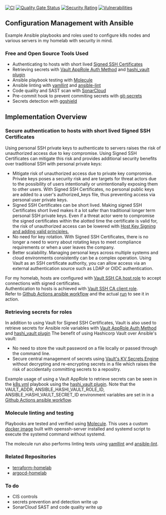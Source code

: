 [![CI](https://github.com/wilinger/ansible-homelab/actions/workflows/ci.yml/badge.svg)](https://github.com/wilinger/ansible-homelab/actions/workflows/ci.yml)
[![Quality Gate Status](https://sonarcloud.io/api/project_badges/measure?project=wilinger_ansible-homelab&metric=alert_status)](https://sonarcloud.io/summary/new_code?id=wilinger_ansible-homelab)
[![Security Rating](https://sonarcloud.io/api/project_badges/measure?project=wilinger_ansible-homelab&metric=security_rating)](https://sonarcloud.io/summary/new_code?id=wilinger_ansible-homelab)
[![Vulnerabilities](https://sonarcloud.io/api/project_badges/measure?project=wilinger_ansible-homelab&metric=vulnerabilities)](https://sonarcloud.io/summary/new_code?id=wilinger_ansible-homelab)

<!-- ABOUT THE PROJECT -->
## Configuration Management with Ansible

Example Ansible playbooks and roles used to configure k8s nodes and various servers in my homelab with security in mind.

### Free and Open Source Tools Used
* Authenticating to hosts with short lived [Signed SSH Certificates](https://www.vaultproject.io/docs/secrets/ssh/signed-ssh-certificates)
* Retrieving secrets with [Vault AppRole Auth Method](https://www.vaultproject.io/docs/auth/approle) and [hashi_vault plugin](https://docs.ansible.com/ansible/latest/collections/community/hashi_vault/hashi_vault_lookup.html)
* Ansible playbook testing with [Molecule](https://molecule.readthedocs.io/en/latest/)
* Ansible linting with [yamllint](https://github.com/adrienverge/yamllint) and [ansible-lint](https://ansible-lint.readthedocs.io/en/latest/)
* Code quality and SAST scan with [SonarCloud](https://sonarcloud.io/)
* Pre-commit hook to prevent commiting secrets with [git-secrets](https://github.com/awslabs/git-secrets)
* Secrets detection with [ggshield](https://github.com/GitGuardian/ggshield)


<!-- Details -->
## Implementation Overview

### Secure authentication to hosts with short lived Signed SSH Certificates

Using personal SSH private keys to authenticate to servers raises the risk of unauthorized access due to key compromise. Using Signed SSH Certificates can mitigate this risk and provides additional security benefits over traditional SSH with personal private keys:

* Mitigate risk of unauthorized access due to private key compromise. Private keys poses a security risk and are targets for threat actors due to the possibility of users intentionally or unintentionally exposing them to other users. With Signed SSH Certificates, no personal public keys are added to a user's authorized_keys file, thus preventing access via personal user private keys.
* Signed SSH Certificates can be short lived.  Making signed SSH Certificates short lived makes it a lot safer than traditional longer term personal SSH private keys.  Even if a threat actor were to compromise the signed certificates within the alotted time the certificate is valid for, the risk of unauthorized access can be lowered with [Host Key Signing and adding valid principles.](https://www.vaultproject.io/docs/secrets/ssh/signed-ssh-certificates)
* No need for key rotation. With Signed SSH Certificates, there is no longer a need to worry about rotating keys to meet compliance requirements or when a user leaves the company.
* Better scalability. Managing personal keys across multiple systems and cloud environments consistently can be a complex operation. Using Vault as an SSH certificate authority, you can allow access via an external authentication source such as LDAP or OIDC authentication.

For my homelab, hosts are configured with [Vault SSH CA host role](roles/ssh-ca-host/tasks/main.yml) to accept connections with signed certificates.  
Authentication to hosts is achieved with [Vault SSH CA client role](roles/ssh-ca-client/tasks/main.yml).  
Refer to [Github Actions ansible workflow](.github/workflows/ansible.yml) and the actual [run](https://github.com/wilinger/ansible-homelab/runs/4820408902?check_suite_focus=true) to see it in action.  


### Retrieving secrets for roles
In addition to using Vault for Signed SSH Certificates, Vault is also used to retrieve secrets for Ansible role variables with [Vault AppRole Auth Method](https://www.vaultproject.io/docs/auth/approle) and [hashi_vault plugin](https://docs.ansible.com/ansible/latest/collections/community/hashi_vault/hashi_vault_lookup.html)
The benefit of using Hashicorp Vault over Ansible's vault:
* No need to store the vault password on a file locally or passed through the command line.
* Secure central management of secrets using [Vault's KV Secrets Engine](https://www.vaultproject.io/docs/secrets/kv) without decrypting and re-encrypting secrets in a file which raises the risk of accidentally committing secrets to a repositry.

Example usage of using a Vault AppRole to retrieve secrets can be seen in the [k8s.yml](k8s.yml) playbook using the [hashi_vault plugin](https://docs.ansible.com/ansible/latest/collections/community/hashi_vault/hashi_vault_lookup.html). Note that the VAULT_ADDR, ANSIBLE_HASHI_VAULT_ROLE_ID, ANSIBLE_HASHI_VAULT_SECRET_ID environment variables are set in in a [Github Actions ansible workflow](.github/workflows/ansible.yml).  

### Molecule linting and testing
Playbooks are tested and verified using [Molecule](https://molecule.readthedocs.io/en/latest/).  This uses a custom [docker image](https://github.com/wilinger/docker-ubuntu2004-molecule) built with openssh-server installed and systemd script to execute the systemd command without systemd.

The molecule run also performs linting tests using [yamllint](https://github.com/adrienverge/yamllint) and [ansible-lint](https://ansible-lint.readthedocs.io/en/latest/).

### Related Repositories

* [terraform-homelab](https://github.com/wilinger/terraform-homelab)
* [argocd-homelab](https://github.com/wilinger/argocd-homelab)

### To do 
* CIS controls
* secrets prevention and detection write up
* SonarCloud SAST and code quality write up

